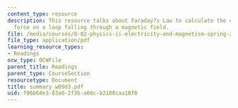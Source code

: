 ```yaml
---
content_type: resource
description: This resource talks about Faraday?s Law to calculate the current in and
  force on a loop falling through a magnetic field.
file: /media/courses/8-02-physics-ii-electricity-and-magnetism-spring-2007/f06b64e383a62f3ba66cb2188caa18f0_summary_w09d3.pdf
file_type: application/pdf
learning_resource_types:
- Readings
ocw_type: OCWFile
parent_title: Readings
parent_type: CourseSection
resourcetype: Document
title: summary_w09d3.pdf
uid: f06b64e3-83a6-2f3b-a66c-b2188caa18f0
---
```

